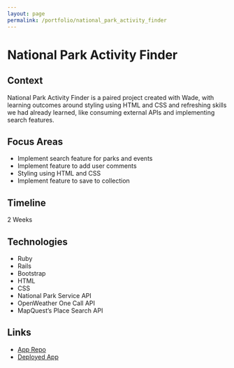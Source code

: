 ```yaml
---
layout: page
permalink: /portfolio/national_park_activity_finder
---
```


# National Park Activity Finder

## Context

National Park Activity Finder is a paired project created with Wade, with learning outcomes around styling using HTML and CSS and refreshing skills we had already learned, like consuming external APIs and implementing search features.

## Focus Areas

- Implement search feature for parks and events
- Implement feature to add user comments
- Styling using HTML and CSS
- Implement feature to save to collection

## Timeline
2 Weeks

## Technologies
- Ruby
- Rails
- Bootstrap
- HTML
- CSS
- National Park Service API
- OpenWeather One Call API
- MapQuest’s Place Search API

## Links
- [App Repo](https://github.com/arnaldoaparicio/NP_Activity_Finder)
- [Deployed App](https://national-park-events-finder.fly.dev/)